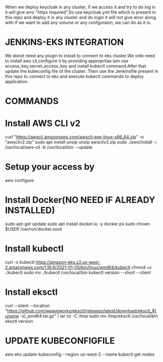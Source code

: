 When we deploy keycloak in any cluster, if we access it and try to do log in it will give erro "https required".So use keycloak.yml file which is present in this repo and deploy it in any cluster and do login it will not give error along with if we want to add any volume or any confguraion, we can do as it is.


JENKINS-EKS INTEGRATION
=========================
We donot need any plugin to install to connect to eks cluster.We onle need to install aws cli,configure it by providing appropritae iam use access_key,secret_access_key and install kubectl command.After that update the kubeconfig file of the cluster. Then use the Jenkinsfile present in this repo to connect to eks and execute kubectl commands to deploy application.

COMMANDS
=========

# Install AWS CLI v2
curl "https://awscli.amazonaws.com/awscli-exe-linux-x86_64.zip" -o "awscliv2.zip"
sudo apt install unzip
unzip awscliv2.zip
sudo ./aws/install -i /usr/local/aws-cli -b /usr/local/bin --update

# Setup your access by


aws configure


# Install Docker(NO NEED IF ALREADY INSTALLED)

sudo apt-get update
sudo apt install docker.io -y
docker ps
sudo chown $USER /var/run/docker.sock

# Install kubectl

curl -o kubectl https://amazon-eks.s3.us-west-2.amazonaws.com/1.19.6/2021-01-05/bin/linux/amd64/kubectl
chmod +x ./kubectl
sudo mv ./kubectl /usr/local/bin
kubectl version --short --client



# Install eksctl

curl --silent --location "https://github.com/weaveworks/eksctl/releases/latest/download/eksctl_$(uname -s)_amd64.tar.gz" | tar xz -C /tmp
sudo mv /tmp/eksctl /usr/local/bin
eksctl version

# UPDATE KUBECONFIGFILE


aws eks update-kubeconfig --region us-west-2 --name <name>
kubectl get nodes
